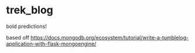 # trek_blog
bold predictions!

based off https://docs.mongodb.org/ecosystem/tutorial/write-a-tumblelog-application-with-flask-mongoengine/
